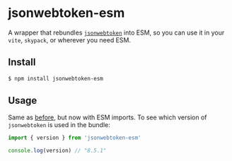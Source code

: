 # jsonwebtoken-esm

A wrapper that rebundles [`jsonwebtoken`](https://www.npmjs.com/package/jsonwebtoken) into ESM, so you can use it in your `vite`, `skypack`, or wherever you need ESM.

## Install

```bash
$ npm install jsonwebtoken-esm
```

## Usage

Same as [before](https://github.com/auth0/node-jsonwebtoken/blob/master/README.md#usage), but now with ESM imports.
To see which version of `jsonwebtoken` is used in the bundle:

```js
import { version } from 'jsonwebtoken-esm'

console.log(version) // "8.5.1"
```
